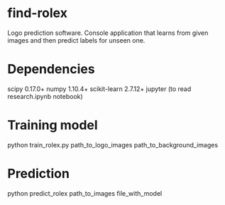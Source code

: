 # find-rolex
Logo prediction software. Console application that learns from given images and then predict labels for unseen one.

# Dependencies
scipy 0.17.0+
numpy 1.10.4+
scikit-learn 2.7.12+
jupyter (to read research.ipynb notebook)

# Training model
python train_rolex.py path_to_logo_images path_to_background_images

# Prediction
python predict_rolex path_to_images file_with_model
